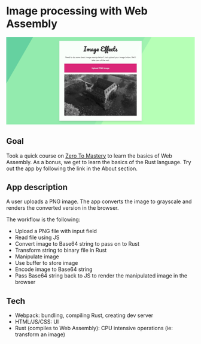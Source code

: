 # Image processing with Web Assembly
![image of the app](./readme_resources/app-demo.jpg)

## Goal
Took a quick course on [Zero To Mastery](https://zerotomastery.io/courses/learn-webassembly/) to learn the basics of Web Assembly. As a bonus, we get to learn the basics of the Rust language. Try out the app by following the link in the About section.

## App description
A user uploads a PNG image. The app converts the image to grayscale and renders the converted version in the browser.

The workflow is the following:
- Upload a PNG file with input field
- Read file using JS
- Convert image to Base64 string to pass on to Rust
- Transform string to binary file in Rust
- Manipulate image
- Use buffer to store image
- Encode image to Base64 string
- Pass Base64 string back to JS to render the manipulated image in the browser

## Tech
- Webpack: bundling, compiling Rust, creating dev server
- HTML/JS/CSS: UI
- Rust (compiles to Web Assembly): CPU intensive operations (ie: transform an image)
